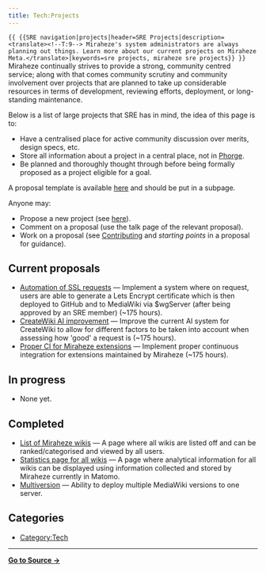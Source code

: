 ```yaml
---
title: Tech:Projects
---
```


 `{{ {{SRE navigation|projects|header=SRE Projects|description=<translate><!--T:9--> Miraheze's system administrators are always planning out things. Learn more about our current projects on Miraheze Meta.</translate>|keywords=sre projects, miraheze sre projects}} }}`
Miraheze continually strives to provide a strong, community centred service; along with that comes community scrutiny and community involvement over projects that are planned to take up considerable resources in terms of development, reviewing efforts, deployment, or long-standing maintenance.

Below is a list of large projects that SRE has in mind, the idea of this page is to:
* Have a centralised place for active community discussion over merits, design specs, etc.
* Store all information about a project in a central place, not in [Phorge](https://meta.miraheze.org/wiki/Phorge).
* Be planned and thoroughly thought through before being formally proposed as a project eligible for a goal.

A proposal template is available [here](https://meta.miraheze.org/wiki//Template) and should be put in a subpage.

Anyone may:
* Propose a new project (see [here](https://meta.miraheze.org/wiki//Template)).
* Comment on a proposal (use the talk page of the relevant proposal).
* Work on a proposal (see [Contributing](https://meta.miraheze.org/wiki/Contributing) and *starting points* in a proposal for guidance).

## Current proposals 

* [Automation of SSL requests](https://meta.miraheze.org/wiki//Automation_of_SSL_requests) — Implement a system where on request, users are able to generate a Lets Encrypt certificate which is then deployed to GitHub and to MediaWiki via $wgServer (after being approved by an SRE member) (~175 hours).
* [CreateWiki AI improvement](https://meta.miraheze.org/wiki//CreateWiki_AI_improvement) — Improve the current AI system for CreateWiki to allow for different factors to be taken into account when assessing how 'good' a request is (~175 hours).
* [Proper CI for Miraheze extensions](https://meta.miraheze.org/wiki//Proper_CI_for_Miraheze_extensions) — Implement proper continuous integration for extensions maintained by Miraheze (~175 hours).

## In progress 

* None yet.

## Completed 

* [List of Miraheze wikis](https://meta.miraheze.org/wiki//Miraheze_Wiki_List) — A page where all wikis are listed off and can be ranked/categorised and viewed by all users.
* [Statistics page for all wikis](https://meta.miraheze.org/wiki//Wiki_Statistics_Special_Page) — A page where analytical information for all wikis can be displayed using information collected and stored by Miraheze currently in Matomo.
* [Multiversion](https://meta.miraheze.org/wiki//Multiversion) — Ability to deploy multiple MediaWiki versions to one server.

## Categories

* [Category:Tech](https://meta.miraheze.org/wiki/Category:Tech)

----
**[Go to Source &rarr;](https://meta.miraheze.org/wiki/Tech:Projects)**